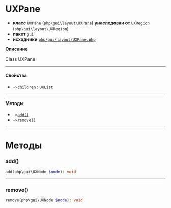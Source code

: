 # UXPane

- **класс** `UXPane` (`php\gui\layout\UXPane`) **унаследован от** `UXRegion` (`php\gui\layout\UXRegion`)
- **пакет** `gui`
- **исходники** [`php/gui/layout/UXPane.php`](./src/main/resources/JPHP-INF/sdk/php/gui/layout/UXPane.php)

**Описание**

Class UXPane

---

#### Свойства

- `->`[`children`](#prop-children) : `UXList`

---

#### Методы

- `->`[`add()`](#method-add)
- `->`[`remove()`](#method-remove)

---
# Методы

<a name="method-add"></a>

### add()
```php
add(php\gui\UXNode $node): void
```

---

<a name="method-remove"></a>

### remove()
```php
remove(php\gui\UXNode $node): void
```